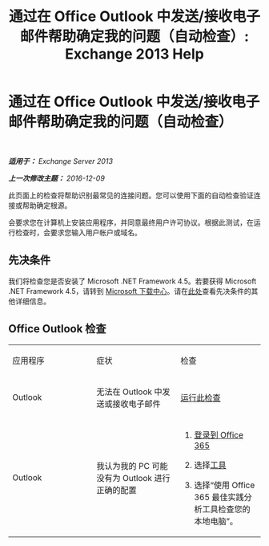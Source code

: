 ﻿---
title: '通过在 Office Outlook 中发送/接收电子邮件帮助确定我的问题（自动检查）: Exchange 2013 Help'
TOCTitle: 通过在 Office Outlook 中发送/接收电子邮件帮助确定我的问题（自动检查）
ms:assetid: 0de16c79-807a-4cae-9097-22dd61a157b4
ms:mtpsurl: https://technet.microsoft.com/zh-cn/library/Dn793609(v=EXCHG.150)
ms:contentKeyID: 62629975
ms.date: 01/11/2018
mtps_version: v=EXCHG.150
ms.translationtype: HT
---

# 通过在 Office Outlook 中发送/接收电子邮件帮助确定我的问题（自动检查）

 

_**适用于：** Exchange Server 2013_

_**上一次修改主题：** 2016-12-09_

此页面上的检查将帮助识别最常见的连接问题。您可以使用下面的自动检查验证连接或帮助确定根源。

会要求您在计算机上安装应用程序，并同意最终用户许可协议。根据此测试，在运行检查时，会要求您输入用户帐户或域名。

## 先决条件

我们将检查您是否安装了 Microsoft .NET Framework 4.5。若要获得 Microsoft .NET Framework 4.5，请转到 [Microsoft 下载中心](https://www.microsoft.com/zh-cn/download/details.aspx?id=30653)。请在[此处](https://technet.microsoft.com/library/jj851141\(v=exchg.80\).aspx)查看先决条件的其他详细信息。

## Office Outlook 检查


<table>
<colgroup>
<col style="width: 33%" />
<col style="width: 33%" />
<col style="width: 33%" />
</colgroup>
<tbody>
<tr class="odd">
<td><p>应用程序</p></td>
<td><p>症状</p></td>
<td><p>检查</p></td>
</tr>
<tr class="even">
<td><p>Outlook</p></td>
<td><p>无法在 Outlook 中发送或接收电子邮件</p></td>
<td><p><a href="https://go.microsoft.com/fwlink/?linkid=313775">运行此检查</a></p></td>
</tr>
<tr class="odd">
<td><p>Outlook</p></td>
<td><p>我认为我的 PC 可能没有为 Outlook 进行正确的配置</p></td>
<td><ol>
<li><p><a href="https://portal.microsoftonline.com/">登录到 Office 365</a></p></li>
<li><p>选择<a href="https://portal.microsoftonline.com/tools">工具</a></p></li>
<li><p>选择“使用 Office 365 最佳实践分析工具检查您的本地电脑”。</p></li>
</ol></td>
</tr>
</tbody>
</table>

